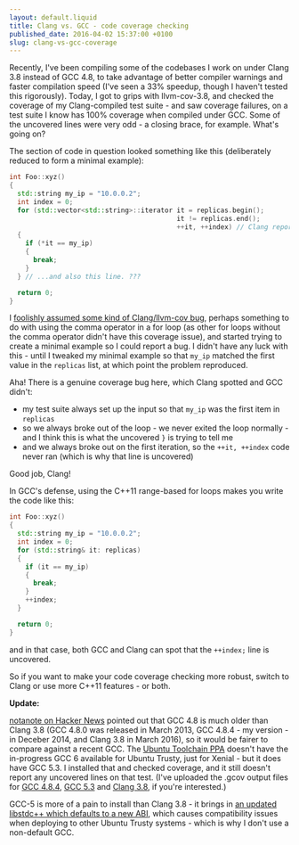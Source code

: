 ```yaml
---
layout: default.liquid
title: Clang vs. GCC - code coverage checking
published_date: 2016-04-02 15:37:00 +0100
slug: clang-vs-gcc-coverage
---
```


Recently, I've been compiling some of the codebases I work on under Clang 3.8 instead of GCC 4.8, to take advantage of better compiler warnings and faster compilation speed (I've seen a 33% speedup, though I haven't tested this rigorously). Today, I got to grips with llvm-cov-3.8, and checked the coverage of my Clang-compiled test suite - and saw coverage failures, on a test suite I know has 100% coverage when compiled under GCC. Some of the uncovered lines were very odd - a closing brace, for example. What's going on?

The section of code in question looked something like this (deliberately reduced to form a minimal example):

```c++
int Foo::xyz()
{
  std::string my_ip = "10.0.0.2";
  int index = 0;
  for (std::vector<std::string>::iterator it = replicas.begin();
                                          it != replicas.end();
                                          ++it, ++index) // Clang reports this line as uncovered...
  {
    if (*it == my_ip)
    {
      break;
    }
  } // ...and also this line. ???

  return 0;
}
```

I [foolishly assumed some kind of Clang/llvm-cov bug](http://blog.codinghorror.com/the-first-rule-of-programming-its-always-your-fault/), perhaps something to do with using the comma operator in a for loop (as other for loops without the comma operator didn't have this coverage issue), and started trying to create a minimal example so I could report a bug. I didn't have any luck with this - until I tweaked my minimal example so that `my_ip` matched the first value in the `replicas` list, at which point the problem reproduced.

Aha! There is a genuine coverage bug here, which Clang spotted and GCC didn't:

- my test suite always set up the input so that `my_ip` was the first item in `replicas`
- so we always broke out of the loop - we never exited the loop normally - and I think this is what the uncovered `}` is trying to tell me
- and we always broke out on the first iteration, so the `++it, ++index` code never ran (which is why that line is uncovered)

Good job, Clang!

In GCC's defense, using the C++11 range-based for loops makes you write the code like this:

```c++
int Foo::xyz()
{
  std::string my_ip = "10.0.0.2";
  int index = 0;
  for (std::string& it: replicas)
  {
    if (it == my_ip)
    {
      break;
    }
    ++index;
  }

  return 0;
}
```

and in that case, both GCC and Clang can spot that the `++index;` line is uncovered.

So if you want to make your code coverage checking more robust, switch to Clang or use more C++11 features - or both.

**Update:**

[notanote on Hacker News](https://news.ycombinator.com/item?id=11412653) pointed out that GCC 4.8 is much older than Clang 3.8 (GCC 4.8.0 was released in March 2013, GCC 4.8.4 - my version - in Deceber 2014, and Clang 3.8 in March 2016), so it would be fairer to compare against a recent GCC. The [Ubuntu Toolchain PPA](https://launchpad.net/~ubuntu-toolchain-r/+archive/ubuntu/test) doesn't have the in-progress GCC 6 available for Ubuntu Trusty, just for Xenial - but it does have GCC 5.3. I installed that and checked coverage, and it still doesn't report any uncovered lines on that test. (I've uploaded the .gcov output files for [GCC 4.8.4](/static/clang-minimal-coverage-example1.cpp.gcc4-gcov.txt), [GCC 5.3](/static/clang-minimal-coverage-example1.cpp.gcc5-gcov.txt) and [Clang 3.8](/static/clang-minimal-coverage-example1.cpp.clang-gcov.txt), if you're interested.)

GCC-5 is more of a pain to install than Clang 3.8 - it brings in [an updated libstdc++ which defaults to a new ABI](https://gcc.gnu.org/onlinedocs/libstdc++/manual/using_dual_abi.html), which causes compatibility issues when deploying to other Ubuntu Trusty systems - which is why I don't use a non-default GCC.
